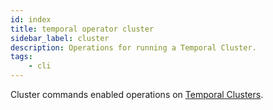 ```yaml
---
id: index
title: temporal operator cluster
sidebar_label: cluster
description: Operations for running a Temporal Cluster.
tags:
    - cli
---
```


Cluster commands enabled operations on [Temporal Clusters](/concepts/what-is-a-temporal-cluster).
